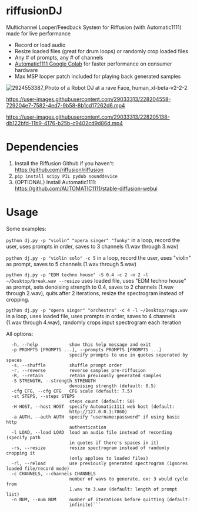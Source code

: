 # riffusionDJ
Multichannel Looper/Feedback System for Riffusion (with Automatic1111) made for live performance
- Record or load audio
- Resize loaded files (great for drum loops) or randomly crop loaded files
- Any # of prompts, any # of channels
- [Automatic1111 Google Colab](https://colab.research.google.com/drive/1ihH8OpWgrNdn1wcBH1qZOTOIkGkF63Bc) for faster performance on consumer hardware
- Max MSP looper patch included for playing back generated samples

![2924553387_Photo of a Robot DJ at a rave Face, human_xl-beta-v2-2-2](https://user-images.githubusercontent.com/29033313/228206617-fb12c9cc-9f37-41f5-af92-b3c62273778e.png)

https://user-images.githubusercontent.com/29033313/228204558-729204e7-7582-4ed7-9b58-8b1cd17262d6.mp4

https://user-images.githubusercontent.com/29033313/228205138-db122bfd-11b9-4176-b25b-c9402cd9d86d.mp4

# Dependencies
1. Install the Riffusion Github if you haven't: https://github.com/riffusion/riffusion
2. ```pip install scipy PIL pydub sounddevice```
3. (OPTIONAL) Install Automatic1111: https://github.com/AUTOMATIC1111/stable-diffusion-webui

# Usage
Some examples:

```python dj.py -p "violin" "opera singer" "funky"``` in a loop, record the user, uses prompts in order, saves to 3 channels (1.wav through 3.wav)

```python dj.py -p "violin solo" -c 5``` in a loop, record the user, uses "violin" as prompt, saves to 5 channels (1.wav through 5.wav)

```python dj.py -p "EDM techno house" -S 0.4 -c 2 -n 2 -l ~/Desktop/break.wav --resize``` uses loaded file, uses "EDM techno house" as prompt, sets denoising strength to 0.4, saves to 2 channels (1.wav through 2.wav),  quits after 2 iterations, resize the spectrogram instead of cropping.

```python dj.py -p "opera singer" "orchestra" -c 4 -l ~/Desktop/raga.wav``` in a loop, uses loaded file, uses prompts in order, saves to 4 channels (1.wav through 4.wav), randomly crops input spectrogram each iteration

All options:
```optional arguments:
  -h, --help            show this help message and exit
  -p PROMPTS [PROMPTS ...], --prompts PROMPTS [PROMPTS ...]
                        specify prompts to use in quotes seperated by spaces
  -s, --shuffle         shuffle prompt order
  -r, --reverse         reverse samples pre-riffusion
  -R, --retain          retain previously generated samples
  -S STRENGTH, --strength STRENGTH
                        denoising strength (default: 0.5)
  -cfg CFG, --cfg CFG   CFG scale (default: 7.5)
  -st STEPS, --steps STEPS
                        steps count (default: 50)
  -H HOST, --host HOST  specify Automatic1111 web host (default:
                        http://127.0.0.1:7860)
  -a AUTH, --auth AUTH  specify "username:password" if using basic http
                        authentication
  -l LOAD, --load LOAD  load an audio file instead of recording (specify path
                        in quotes if there's spaces in it)
  -rs, --resize         resize spectrogram instead of randomly cropping it
                        (only applies to loaded files)
  -rl, --reload         use previously generated spectrogram (ignores loaded file/record mode)
  -c CHANNELS, --channels CHANNELS
                        number of wavs to generate, ex: 3 would cycle from
                        1.wav to 3.wav (default: length of prompt list)
  -n NUM, --num NUM     number of iterations before quitting (default:
                        infinite)```
